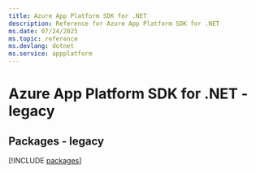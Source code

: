 ```yaml
---
title: Azure App Platform SDK for .NET
description: Reference for Azure App Platform SDK for .NET
ms.date: 07/24/2025
ms.topic: reference
ms.devlang: dotnet
ms.service: appplatform
---
```

# Azure App Platform SDK for .NET - legacy
## Packages - legacy
[!INCLUDE [packages](app-platform-index.md)]